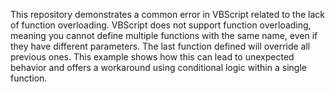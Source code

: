 This repository demonstrates a common error in VBScript related to the lack of function overloading. VBScript does not support function overloading, meaning you cannot define multiple functions with the same name, even if they have different parameters. The last function defined will override all previous ones. This example shows how this can lead to unexpected behavior and offers a workaround using conditional logic within a single function.